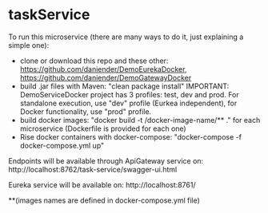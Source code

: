 # taskService

To run this microservice (there are many ways to do it, just explaining a simple one):

- clone or download this repo and these other: https://github.com/daniender/DemoEurekaDocker, https://github.com/daniender/DemoGatewayDocker
- build .jar files with Maven: "clean package install"
IMPORTANT: DemoServiceDocker project has 3 profiles: test, dev and prod. For standalone execution, use "dev" profile (Eurkea independent), for Docker functionality, use "prod" profile. 
- build docker images: "docker build -t /docker-image-name/** ." for each microservice (Dockerfile is provided for each one)
- Rise docker containers with docker-compose: "docker-compose -f docker-compose.yml up"

Endpoints will be available through ApiGateway service on: http://localhost:8762/task-service/swagger-ui.html

Eureka service will be available on: http://localhost:8761/

**(images names are defined in docker-compose.yml file)
